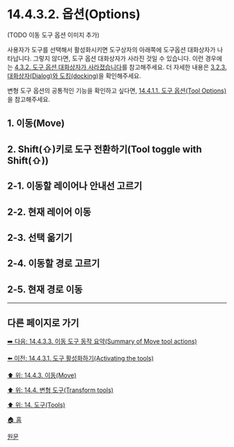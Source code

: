 # 14.4.3.2. 옵션(Options)

(TODO 이동 도구 옵션 이미지 추가)

사용자가 도구를 선택해서 활성화시키면 도구상자의 아래쪽에 도구옵션 대화상자가 나타납니다. 그렇지 않다면, 도구 옵션 대화상자가 사라진 것일 수 있습니다. 이런 경우에는 [4.3.2. 도구 옵션 대화상자가 사라졌습니다](./04-03-02-tool-options-dialog-is-missing.md)를 참고해주세요. 더 자세한 내용은 [3.2.3. 대화상자(Dialog)와 도킹(docking)](./03-02-03-00-dialogs-and-docking.md)을 확인해주세요.

변형 도구 옵션의 공통적인 기능을 확인하고 싶다면, [14.4.1.1. 도구 옵션(Tool Options)](./14-04-01-01-00-tool_options.md)을 참고해주세요.

## 1. 이동(Move)

## 2. Shift(⇧)키로 도구 전환하기(Tool toggle with Shift(⇧))

## 2-1. 이동할 레이어나 안내선 고르기

## 2-2. 현재 레이어 이동

## 2-3. 선택 옮기기

## 2-4. 이동할 경로 고르기

## 2-5. 현재 경로 이동

***

## 다른 페이지로 가기

[➡️ 다음: 14.4.3.3. 이동 도구 동작 요약(Summary of Move tool actions)](./14-04-03-03-summary_of_move_tool_actions.md)

[⬅️ 이전: 14.4.3.1. 도구 활성화하기(Activating the tools)](./14-04-03-01-activating_the_tool.md)

[⬆️ 위: 14.4.3. 이동(Move)](./14-04-03-00-move.md)

[⬆️ 위: 14.4. 변형 도구(Transform tools)](./14-04-00-transform-tools.md)

[⬆️ 위: 14. 도구(Tools)](./14-00-tools.md)

[🏠 홈](./00-home.md)

[원문](https://docs.gimp.org/2.10/ko/gimp-tool-move.html#idm15012)